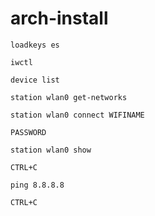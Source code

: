 # arch-install

`loadkeys es`

`iwctl`

`device list`

`station wlan0 get-networks`

`station wlan0 connect WIFINAME`

`PASSWORD`

`station wlan0 show`

`CTRL+C`

`ping 8.8.8.8`

`CTRL+C`
